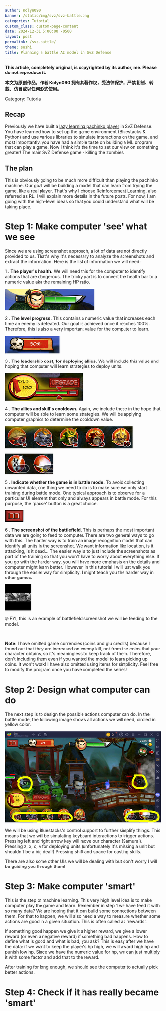 ```yaml
---
author: Kolyn090
banner: /static/img/svz/svz-battle.png
categories: Tutorial
custom_class: custom-page-content
date: 2024-12-31 5:00:00 -0500
layout: post
permalink: /svz-battle/
theme: sushi
title: Planning a battle AI model in SvZ Defense
---
```



**This article, completely original, is copyrighted by its author, me. Please do not reproduce it.**


**本文为原创作品，作者 Kolyn090 拥有其著作权，受法律保护。严禁复制、转载、仿冒或以任何形式使用。**


Category: Tutorial


## Recap
Previously we have built a [lazy learning pachinko player](/svz-pachinko/) in SvZ Defense. You have learned how to set up the game environment (Bluestacks & Python) and use various libraries to simulate interactions on the game, and most importantly, you have had a simple taste on building a ML program that can play a game. Now I think it's the time to set our view on something greater! The main SvZ Defense game - killing the zombies!


## The plan
This is obviously going to be much more difficult than playing the pachinko machine. Our goal will be building a model that can learn from trying the game, like a real player. That's why I choose [Reinforcement Learning](https://en.wikipedia.org/wiki/Reinforcement_learning), also referred as RL. I will explain more details in the future posts. For now, I am going with the high-level ideas so that you could understand what will be taking place. 


# Step 1: Make computer 'see' what we see
Since we are using screenshot approach, a lot of data are not directly provided to us. That's why it's necessary to analyze the screenshots and extract the information. Here is the list of information we will need:

1 . **The player's health.** We will need this for the computer to identify actions that are dangerous. The tricky part is to convert the health bar to a numeric value aka the remaining HP ratio.


![player-hp-bar](/static/img/svz/player-hp-bar.png)


2 . **The level progress.** This contains a numeric value that increases each time an enemy is defeated. Our goal is achieved once it reaches 100%. Therefore, this is also a very important value for the computer to learn.


![progress_bar](/static/img/svz/progress_bar.png)


3 . **The leadership cost, for deploying allies.** We will include this value and hoping that computer will learn strategies to deploy units. 


![leadership_bar](/static/img/svz/leadership_bar.png)


4 . **The allies and skill's cooldown.** Again, we include these in the hope that computer will be able to learn some strategies. We will be applying computer graphics to determine the cooldown value.


![allies](/static/img/svz/allies.png)


![skills](/static/img/svz/skills.png)


5 . **Indicate whether the game is in battle mode.** To avoid collecting unwanted data, one thing we need to do is to make sure we only start training during battle mode. One typical approach is to observe for a particular UI element that only and always appears in battle mode. For this purpose, the 'pause' button is a great choice.


![pause](/static/img/svz/pause.png)


6 . **The screenshot of the battlefield.** This is perhaps the most important data we are going to feed to computer. There are two general ways to go with this. The harder way is to train an image recognition model that can identify all units in the screenshot. We want information like location, is it attacking, is it dead... The easier way is to just include the screenshots as part of the training so that you won't have to worry about everything else. If you go with the harder way, you will have more emphasis on the details and computer might learn better. However, in this tutorial I will just walk you through the easier way for simplicity. I might teach you the harder way in other games.


![battlefield-preview](/static/img/svz/battlefield-preview.png)


🤓 FYI, this is an example of battlefield screenshot we will be feeding to the model.


<br>


**Note**: I have omitted game currencies (coins and glu credits) because I found out that they are increased on enemy kill, not from the coins that your character obtains, so it's meaningless to keep track of them. Therefore, don't including them even if you wanted the model to learn picking up coins. It won't work! I have also omitted using items for simplicity. Feel free to modify the program once you have completed the series!


# Step 2: Design what computer can do
The next step is to design the possible actions computer can do. In the battle mode, the following image shows all actions we will need, circled in yellow color.


![possible-actions](/static/img/svz/possible-actions.png)


We will be using Bluestacks's control support to further simplify things. This means that we will be simulating keyboard interactions to trigger actions. Pressing left and right arrow key will move our character (Samurai). Pressing z, x, c, v for deploying units (unfortunately it's missing a unit but shouldn't be a big deal!) Pressing shift and space for casting skills.


There are also some other UIs we will be dealing with but don't worry I will be guiding you through them!


# Step 3: Make computer 'smart'
This is the step of machine learning. This very high level idea is to make computer play the game and learn. Remember in step 1 we have feed it with so many data? We are hoping that it can build some connections between them. For that to happen, we will also need a way to measure whether some actions are good in a given situation. This is often called as 'rewards'. 


If something good happen we give it a higher reward, we give a lower reward (or even a negative reward) if something bad happens. How to define what is good and what is bad, you ask? This is easy after we have the data: if we want to keep the player's hp high, we will award high hp and punish low hp. Since we have the numeric value for hp, we can just multiply it with some factor and add that to the reward.


After training for long enough, we should see the computer to actually pick better actions. 


# Step 4: Check if it has really became 'smart'

